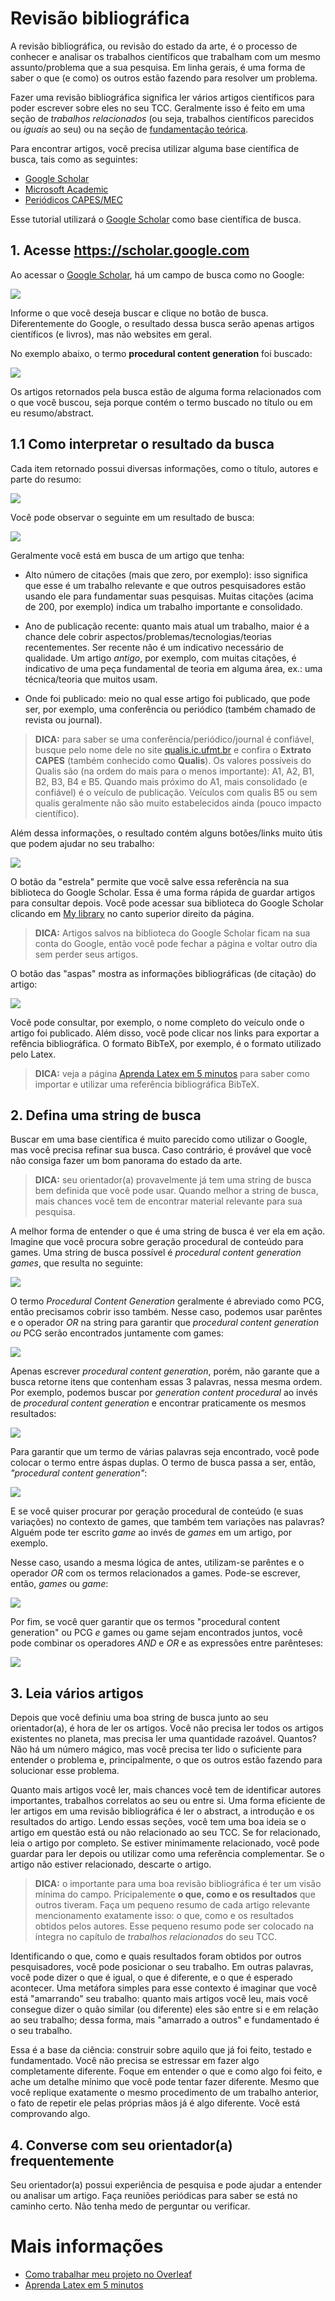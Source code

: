 # Revisão bibliográfica

A revisão bibliográfica, ou revisão do estado da arte, é o processo de conhecer e analisar os trabalhos científicos que trabalham com um mesmo assunto/problema que a sua pesquisa. Em linha gerais, é uma forma de saber o que (e como) os outros estão fazendo para resolver um problema.

Fazer uma revisão bibliográfica significa ler vários artigos científicos para poder escrever sobre eles no seu TCC. Geralmente isso é feito em uma seção de _trabalhos relacionados_ (ou seja, trabalhos científicos parecidos ou *iguais* ao seu) ou na seção de [fundamentação teórica](fundamentacao-teorica.md).

Para encontrar artigos, você precisa utilizar alguma base científica de busca, tais como as seguintes:

* [Google Scholar](https://scholar.google.com)
* [Microsoft Academic](https://academic.microsoft.com)
* [Periódicos CAPES/MEC](https://www.periodicos.capes.gov.br)

Esse tutorial utilizará o [Google Scholar](https://scholar.google.com) como base científica de busca.

## 1. Acesse https://scholar.google.com

Ao acessar o [Google Scholar](https://scholar.google.com), há um campo de busca como no Google:

![](img/google-scholar.png)

Informe o que você deseja buscar e clique no botão de busca. Diferentemente do Google, o resultado dessa busca serão apenas artigos científicos (e livros), mas não websites em geral.

No exemplo abaixo, o termo **procedural content generation** foi buscado:

![](img/google-scholar-results.png)

Os artigos retornados pela busca estão de alguma forma relacionados com o que você buscou, seja porque contém o termo buscado no título ou em eu resumo/abstract.

## 1.1 Como interpretar o resultado da busca

Cada item retornado possui diversas informações, como o título, autores e parte do resumo:

![](img/google-scholar-result-focus.png)

Você pode observar o seguinte em um resultado de busca:

![](img/google-scholar-result-focus-detailed.png)

Geralmente você está em busca de um artigo que tenha:

* Alto número de citações (mais que zero, por exemplo): isso significa que esse é um trabalho relevante e que outros pesquisadores estão usando ele para fundamentar suas pesquisas. Muitas citações (acima de 200, por exemplo) indica um trabalho importante e consolidado.

* Ano de publicação recente: quanto mais atual um trabalho, maior é a chance dele cobrir aspectos/problemas/tecnologias/teorias recentementes. Ser recente não é um indicativo necessário de qualidade. Um artigo _antigo_, por exemplo, com muitas citações, é indicativo de uma peça fundamental de teoria em alguma área, ex.: uma técnica/teoria que muitos usam.

* Onde foi publicado: meio no qual esse artigo foi publicado, que pode ser, por exemplo, uma conferência ou periódico (também chamado de revista ou journal).

> **DICA:** para saber se uma conferência/periódico/journal é confiável, busque pelo nome dele no site [qualis.ic.ufmt.br](https://qualis.ic.ufmt.br) e confira o **Extrato CAPES** (também conhecido como **Qualis**). Os valores possíveis do Qualis são (na ordem do mais para o menos importante): A1, A2, B1, B2, B3, B4 e B5. Quando mais próximo do A1, mais consolidado (e confiável) é o veículo de publicação. Veículos com qualis B5 ou sem qualis geralmente não são muito estabelecidos ainda (pouco impacto científico). 

Além dessa informações, o resultado contém alguns botões/links muito útis que podem ajudar no seu trabalho:

![](img/google-scholar-result-focus-detailed-tools.png)

O botão da "estrela" permite que você salve essa referência na sua biblioteca do Google Scholar. Essa é uma forma rápida de guardar artigos para consultar depois. Você pode acessar sua biblioteca do Google Scholar clicando em [My library](https://scholar.google.se/scholar?scilib=1&hl=en&as_sdt=0,5) no canto superior direito da página.

> **DICA:** Artigos salvos na biblioteca do Google Scholar ficam na sua conta do Google, então você pode fechar a página e voltar outro dia sem perder seus artigos.

O botão das "aspas" mostra as informações bibliográficas (de citação) do artigo:

![](img/google-scholar-cite-detailed.png)

Você pode consultar, por exemplo, o nome completo do veículo onde o artigo foi publicado. Além disso, você pode clicar nos links para exportar a refência bibliográfica. O formato BibTeX, por exemplo, é o formato utilizado pelo Latex.

> **DICA:** veja a página [Aprenda Latex em 5 minutos](latex-5min.md) para saber como importar e utilizar uma referência bibliográfica BibTeX.

## 2. Defina uma string de busca

Buscar em uma base científica é muito parecido como utilizar o Google, mas você precisa refinar sua busca. Caso contrário, é provável que você não consiga fazer um bom panorama do estado da arte.

> **DICA:** seu orientador(a) provavelmente já tem uma string de busca bem definida que você pode usar. Quando melhor a string de busca, mais chances você tem de encontrar material relevante para sua pesquisa.

A melhor forma de entender o que é uma string de busca é ver ela em ação. Imagine que você procura sobre geração procedural de conteúdo para games. Uma string de busca possível é _procedural content generation games_, que resulta no seguinte:

![](img/google-scholar-results.png)

O termo _Procedural Content Generation_ geralmente é abreviado como PCG, então precisamos cobrir isso também. Nesse caso, podemos usar parêntes e o operador _OR_ na string para garantir que _procedural content generation_ *ou* PCG serão encontrados juntamente com games:

![](img/google-scholar-search-semi-complex.png)

Apenas escrever _procedural content generation_, porém, não garante que a busca retorne itens que contenham essas 3 palavras, nessa mesma ordem. Por exemplo, podemos buscar por _generation content procedural_ ao invés de _procedural content generation_ e encontrar praticamente os mesmos resultados:

![](img/google-scholar-search-semi-complex2.png)

Para garantir que um termo de várias palavras seja encontrado, você pode colocar o termo entre áspas duplas. O termo de busca passa a ser, então, _"procedural content generation"_:

![](img/google-scholar-search-semi-complex3.png)

E se você quiser procurar por geração procedural de conteúdo (e suas variações) no contexto de games, que também tem variações nas palavras? Alguém pode ter escrito _game_ ao invés de _games_ em um artigo, por exemplo.

Nesse caso, usando a mesma lógica de antes, utilizam-se parêntes e o operador *OR* com os termos relacionados a games. Pode-se escrever, então, _games_ ou _game_:

![](img/google-scholar-search-semi-complex4.png)

Por fim, se você quer garantir que os termos "procedural content generation" ou PCG *e* games ou game sejam encontrados juntos, você pode combinar os operadores *AND* e *OR* e as expressões entre parênteses: 

![](img/google-scholar-search-semi-complex5.png)

## 3. Leia vários artigos

Depois que você definiu uma boa string de busca junto ao seu orientador(a), é hora de ler os artigos. Você não precisa ler todos os artigos existentes no planeta, mas precisa ler uma quantidade razoável. Quantos? Não há um número mágico, mas você precisa ter lido o suficiente para entender o problema e, principalmente, o que os outros estão fazendo para solucionar esse problema.

Quanto mais artigos você ler, mais chances você tem de identificar autores importantes, trabalhos correlatos ao seu ou entre si. Uma forma eficiente de ler artigos em uma revisão bibliográfica é ler o abstract, a introdução e os resultados do artigo. Lendo essas seções, você tem uma boa ideia se o artigo em questão está ou não relacionado ao seu TCC. Se for relacionado, leia o artigo por completo. Se estiver minimamente relacionado, você pode guardar para ler depois ou utilizar como uma referência complementar. Se o artigo não estiver relacionado, descarte o artigo.

> **DICA:** o importante para uma boa revisão bibliográfica é ter um visão mínima do campo. Pricipalemente **o que, como e os resultados** que outros tiveram. Faça um pequeno resumo de cada artigo relevante mencionamento exatamente isso: o que, como e os resultados obtidos pelos autores. Esse pequeno resumo pode ser colocado na íntegra no capítulo de _trabalhos relacionados_ do seu TCC.

Identificando o que, como e quais resultados foram obtidos por outros pesquisadores, você pode posicionar o seu trabalho. Em outras palavras, você pode dizer o que é igual, o que é diferente, e o que é esperado acontecer. Uma metáfora simples para esse contexto é imaginar que você está "amarrando" seu trabalho: quanto mais artigos você leu, mais você consegue dizer o quão similar (ou diferente) eles são entre si e em relação ao seu trabalho; dessa forma, mais "amarrado a outros" e fundamentado é o seu trabalho.

Essa é a base da ciência: construir sobre aquilo que já foi feito, testado e fundamentado. Você não precisa se estressar em fazer algo completamente diferente. Foque em entender o que e como algo foi feito, e ache um detalhe mínimo que você pode tentar fazer diferente. Mesmo que você replique exatamente o mesmo procedimento de um trabalho anterior, o fato de repetir ele pelas próprias mãos já é algo diferente. Você está comprovando algo.

## 4. Converse com seu orientador(a) frequentemente

Seu orientador(a) possui experiência de pesquisa e pode ajudar a entender ou analisar um artigo. Faça reuniões periódicas para saber se está no caminho certo. Não tenha medo de perguntar ou verificar.

# Mais informações

* [Como trabalhar meu projeto no Overleaf](docs/overleaf.md)
* [Aprenda Latex em 5 minutos](docs/latex-5min.md)